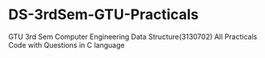 # DS-3rdSem-GTU-Practicals
GTU 3rd Sem Computer Engineering Data Structure(3130702) All Practicals Code with Questions in C language 
